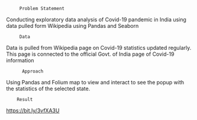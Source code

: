          Problem Statement

Conducting exploratory data analysis of Covid-19 pandemic in India using data pulled form Wikipedia using Pandas and Seaborn

         Data

Data is pulled from Wikipedia page on Covid-19 statistics updated regularly. This page is connected to the official Govt. of India page of Covid-19 information

          Approach

Using Pandas and Folium map to view and interact to see the popup with the statistics of the selected state.

        Result

https://bit.ly/3vfXA3U
